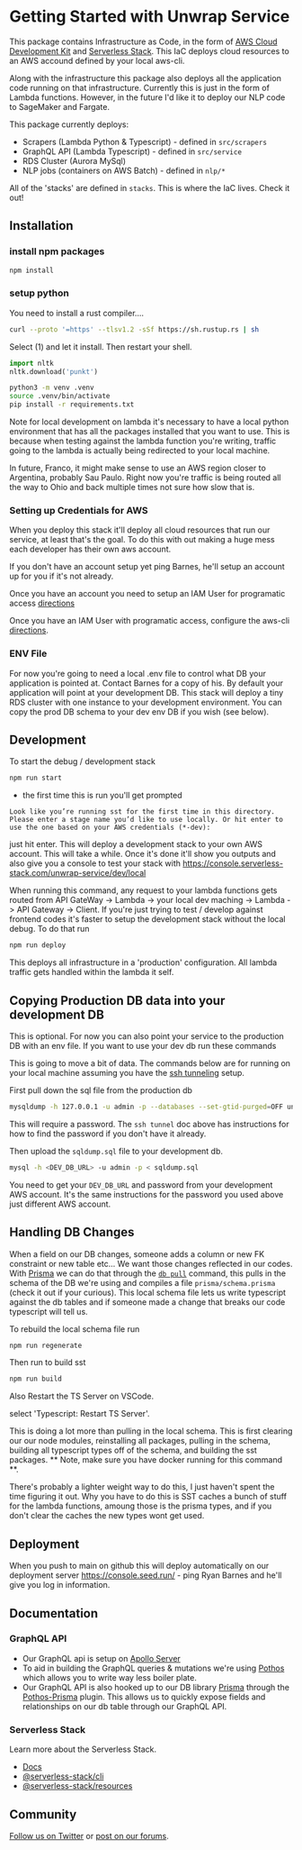 # Getting Started with Unwrap Service

This package contains Infrastructure as Code, in the form of [AWS Cloud Development Kit](https://docs.aws.amazon.com/cdk/v2/guide/home.html) and [Serverless Stack](https://docs.serverless-stack.com/). This IaC deploys cloud resources to an AWS accound defined by your local aws-cli.

Along with the infrastructure this package also deploys all the application code running on that infrastructure. Currently this is just in the form of Lambda functions. However, in the future I'd like it to deploy our NLP code to SageMaker and Fargate.

This package currently deploys:

-   Scrapers (Lambda Python & Typescript) - defined in `src/scrapers`
-   GraphQL API (Lambda Typescript) - defined in `src/service`
-   RDS Cluster (Aurora MySql)
-   NLP jobs (containers on AWS Batch) - defined in `nlp/*`

All of the 'stacks' are defined in `stacks`. This is where the IaC lives. Check it out!

## Installation

### install npm packages

```bash
npm install
```

### setup python

You need to install a rust compiler....

```bash
curl --proto '=https' --tlsv1.2 -sSf https://sh.rustup.rs | sh
```

Select (1) and let it install. Then restart your shell.

```python
import nltk
nltk.download('punkt')
```

```bash
python3 -m venv .venv
source .venv/bin/activate
pip install -r requirements.txt
```

Note for local development on lambda it's necessary to have a local python environment that has all the packages installed that you want to use. This is because when testing against the lambda function you're writing, traffic going to the lambda is actually being redirected to your local machine.

In future, Franco, it might make sense to use an AWS region closer to Argentina, probably Sau Paulo. Right now you're traffic is being routed all the way to Ohio and back multiple times not sure how slow that is.

### Setting up Credentials for AWS

When you deploy this stack it'll deploy all cloud resources that run our service, at least that's the goal. To do this with out making a huge mess each developer has their own aws account.

If you don't have an account setup yet ping Barnes, he'll setup an account up for you if it's not already.

Once you have an account you need to setup an IAM User for programatic access [directions](https://serverless-stack.com/chapters/create-an-iam-user.html)

Once you have an IAM User with programatic access, configure the aws-cli [directions](https://serverless-stack.com/chapters/configure-the-aws-cli.html).

### ENV File

For now you're going to need a local .env file to control what DB your application is pointed at. Contact Barnes for a copy of his. By default your application will point at your development DB. This stack will deploy a tiny RDS cluster with one instance to your development environment. You can copy the prod DB schema to your dev env DB if you wish (see below).

## Development

To start the debug / development stack

```bash
npm run start
```

-   the first time this is run you'll get prompted

```
Look like you’re running sst for the first time in this directory. Please enter a stage name you’d like to use locally. Or hit enter to use the one based on your AWS credentials (*-dev):
```

just hit enter. This will deploy a development stack to your own AWS account. This will take a while. Once it's done it'll show you outputs and also give you a console to test your stack with https://console.serverless-stack.com/unwrap-service/dev/local

When running this command, any request to your lambda functions gets routed from API GateWay -> Lambda -> your local dev maching -> Lambda -> API Gateway -> Client. If you're just trying to test / develop against frontend codes it's faster to setup the development stack without the local debug. To do that run

```bash
npm run deploy
```

This deploys all infrastructure in a 'production' configuration. All lambda traffic gets handled within the lambda it self.

## Copying Production DB data into your development DB

This is optional. For now you can also point your service to the production DB with an env file. If you want to use your dev db run these commands

This is going to move a bit of data. The commands below are for running on your local machine assuming you have the [ssh tunneling](https://docs.google.com/document/d/1IdMmIZ9HM25P66_Pos0d2SIiHGb6sRKccDOiVTU5KKY/edit) setup.

First pull down the sql file from the production db

```bash
mysqldump -h 127.0.0.1 -u admin -p --databases --set-gtid-purged=OFF unwrap_v2> sqldump.sql
```

This will require a password. The `ssh tunnel` doc above has instructions for how to find the password if you don't have it already.

Then upload the `sqldump.sql` file to your development db.

```bash
mysql -h <DEV_DB_URL> -u admin -p < sqldump.sql
```

You need to get your `DEV_DB_URL` and password from your development AWS account. It's the same instructions for the password you used above just different AWS account.

## Handling DB Changes

When a field on our DB changes, someone adds a column or new FK constraint or new table etc... We want those changes reflected in our codes. With [Prisma](https://www.prisma.io/docs/) we can do that through the [`db pull`](https://www.prisma.io/docs/reference/api-reference/command-reference#db-pull) command, this pulls in the schema of the DB we're using and compiles a file `prisma/schema.prisma` (check it out if your curious). This local schema file lets us write typescript against the db tables and if someone made a change that breaks our code typescript will tell us.

To rebuild the local schema file run

```bash
npm run regenerate
```

Then run to build sst
```bash
npm run build
```

Also Restart the TS Server on VSCode. <CMD><SHIFT><P> select 'Typescript: Restart TS Server'.

This is doing a lot more than pulling in the local schema. This is first clearing our our node modules, reinstalling all packages, pulling in the schema, building all typescript types off of the schema, and building the sst packages. ** Note, make sure you have docker running for this command **.

There's probably a lighter weight way to do this, I just haven't spent the time figuring it out. Why you have to do this is SST caches a bunch of stuff for the lambda functions, amoung those is the prisma types, and if you don't clear the caches the new types wont get used.

## Deployment

When you push to main on github this will deploy automatically on our deployment server https://console.seed.run/ - ping Ryan Barnes and he'll give you log in information.

## Documentation

### GraphQL API

-   Our GraphQL api is setup on [Apollo Server](https://www.apollographql.com/docs/apollo-server/)
-   To aid in building the GraphQL queries & mutations we're using [Pothos](https://pothos-graphql.dev/) which allows you to write way less boiler plate.
-   Our GraphQL API is also hooked up to our DB library [Prisma](https://www.prisma.io/docs/) through the [Pothos-Prisma](https://pothos-graphql.dev/docs/plugins/prisma) plugin. This allows us to quickly expose fields and relationships on our db table through our GraphQL API.

### Serverless Stack

Learn more about the Serverless Stack.

-   [Docs](https://docs.serverless-stack.com)
-   [@serverless-stack/cli](https://docs.serverless-stack.com/packages/cli)
-   [@serverless-stack/resources](https://docs.serverless-stack.com/packages/resources)

## Community

[Follow us on Twitter](https://twitter.com/ServerlessStack) or [post on our forums](https://discourse.serverless-stack.com).
